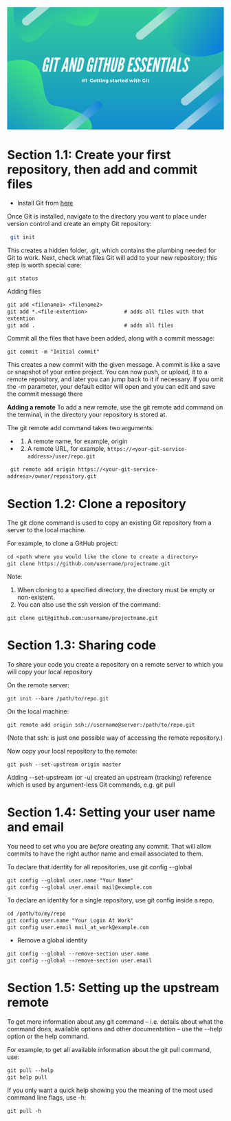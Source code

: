 <img src="./1.png"/>

# Section 1.1: Create your first repository, then add and commit files

 * Install Git from [here](https://git-scm.com/)

Once Git is installed, navigate to the directory you want to place under version control and create an empty Git
repository:
```bash
 git init 
```
This creates a hidden folder, .git, which contains the plumbing needed for Git to work.
Next, check what files Git will add to your new repository; this step is worth special care:
```
git status
```
Adding files
```
git add <filename1> <filename2>
git add *.<file-extention>            # adds all files with that extention
git add .                             # adds all files
```
Commit all the files that have been added, along with a commit message:

```
git commit -m "Initial commit"

```
This creates a new commit with the given message. A commit is like a save or snapshot of your entire project. You
can now push, or upload, it to a remote repository, and later you can jump back to it if necessary.
If you omit the -m parameter, your default editor will open and you can edit and save the commit message there

**Adding a remote**
To add a new remote, use the git remote add command on the terminal, in the directory your repository is stored
at.

The git remote add command takes two arguments:
* 1. A remote name, for example, origin
* 2. A remote URL, for example,    ```https://<your-git-service-address>/user/repo.git```

```
 git remote add origin https://<your-git-service-address>/owner/repository.git
```


# Section 1.2: Clone a repository

The git clone command is used to copy an existing Git repository from a server to the local machine.


For example, to clone a GitHub project:
```
cd <path where you would like the clone to create a directory>
git clone https://github.com/username/projectname.git
```

Note:
1. When cloning to a specified directory, the directory must be empty or non-existent.
2. You can also use the ssh version of the command:
```
git clone git@github.com:username/projectname.git
```

# Section 1.3: Sharing code

To share your code you create a repository on a remote server to which you will copy your local repository

On the remote server:
```
git init --bare /path/to/repo.git
```
On the local machine:
```
git remote add origin ssh://username@server:/path/to/repo.git
```
(Note that ssh: is just one possible way of accessing the remote repository.)

Now copy your local repository to the remote:
```
git push --set-upstream origin master
```
Adding --set-upstream (or -u) created an upstream (tracking) reference which is used by argument-less Git
commands, e.g. git pull

# Section 1.4: Setting your user name and email

You need to set who you are *before* creating any commit. That will allow commits to have the
right author name and email associated to them.

To declare that identity for all repositories, use git config --global


```
git config --global user.name "Your Name"
git config --global user.email mail@example.com
```


To declare an identity for a single repository, use git config inside a repo.
```
cd /path/to/my/repo
git config user.name "Your Login At Work"
git config user.email mail_at_work@example.com
```

* Remove a global identity
```
git config --global --remove-section user.name
git config --global --remove-section user.email

```
# Section 1.5: Setting up the upstream remote

To get more information about any git command – i.e. details about what the command does, available options and
other documentation – use the --help option or the help command.



For example, to get all available information about the git pull command, use:
```
git pull --help
git help pull
```

If you only want a quick help showing you the meaning of the most used command line flags, use -h:

```
git pull -h
```
